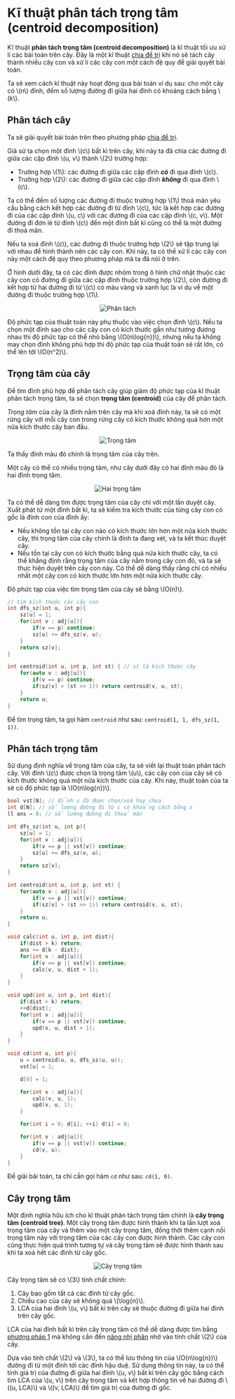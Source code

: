 # Kĩ thuật phân tách trọng tâm (centroid decomposition)

Kĩ thuật **phân tách trọng tâm (centroid decomposition)** là kĩ thuật tối ưu xử lí các bài toán trên cây. Đây là một kĩ thuật [chia để trị](../paradigms/dnc.md) khi nó sẽ tách cây thành nhiều cây con và xử lí các cây con một cách đệ quy để giải quyết bài toán.

Ta sẽ xem cách kĩ thuật này hoạt động qua bài toán ví dụ sau: cho một cây có \\(n\\) đỉnh, đếm số lượng đường đi giữa hai đỉnh có khoảng cách bằng \\(k\\).

## Phân tách cây

Ta sẽ giải quyết bài toán trên theo phương pháp [chia để trị](../paradigms/dnc.md).

Giả sử ta chọn một đỉnh \\(c\\) bất kì trên cây, khi này ta đã chia các đường đi giữa các cặp đỉnh \\(u, v\\) thành \\(2\\) trường hợp:
- Trường hợp \\(1\\): các đường đi giữa các cặp đỉnh **_có_** đi qua đỉnh \\(c\\).
- Trường hợp \\(2\\): các đường đi giữa các cặp đỉnh **_không_** đi qua đỉnh \\(c\\).

Ta có thể đếm số lượng các đường đi thuộc trường hợp \\(1\\) thoả mãn yêu cầu bằng cách kết hợp các đường đi từ đỉnh \\(c\\), tức là kết hợp các đường đi của các cặp đỉnh \\(u, c\\) với các đường đi của các cặp đỉnh \\(c, v\\). Một đường đi đơn lẻ từ đỉnh \\(c\\) đến một đỉnh bất kì cũng có thể là một đường đi thoả mãn.

Nếu ta xoá đỉnh \\(c\\), các đường đi thuộc trường hợp \\(2\\) sẽ tập trung lại với nhau để hình thành nên các cây con. Khi này, ta có thể xử lí các cây con này một cách đệ quy theo phương pháp mà ta đã nói ở trên.

Ở hình dưới đây, ta có các đỉnh được nhóm trong ô hình chữ nhật thuộc các cây con có đường đi giữa các cặp đỉnh thuộc trường hợp \\(2\\), còn đường đi kết hợp từ hai đường đi từ \\(c\\) có màu vàng và xanh lục là ví dụ về một đường đi thuộc trường hợp \\(1\\).

<center>
<img src="../images/decomposition.png" alt="Phân tách"/>
</center>

Độ phức tạp của thuật toán này phụ thuộc vào việc chọn đỉnh \\(c\\). Nếu ta chọn một đỉnh sao cho các cây con có kích thước gần như tương đương nhau thì độ phức tạp có thể nhỏ bằng \\(O(n\log{n})\\), nhưng nếu ta không may chọn đỉnh không phù hợp thì độ phức tạp của thuật toán sẽ rất lớn, có thể lên tới \\(O(n^2)\\).

## Trọng tâm của cây 

Để tìm đỉnh phù hợp để phân tách cây giúp giảm độ phức tạp của kĩ thuật phân tách trọng tâm, ta sẽ chọn **trọng tâm (centroid)** của cây để phân tách.

*Trọng tâm* của cây là đỉnh nằm trên cây mà khi xoá đỉnh này, ta sẽ có một rừng cây với mỗi cây con trong rừng cây có kích thước không quá hơn một nửa kích thước cây ban đầu.

<center>
<img src="../images/centroid.png" alt="Trọng tâm"/>
</center>

Ta thấy đỉnh màu đỏ chính là trọng tâm của cây trên.

Một cây có thể có nhiều trọng tâm, như cây dưới đây có hai đỉnh màu đỏ là hai đỉnh trọng tâm.

<center>
<img src="../images/2_centroid.png" alt="Hai trọng tâm"/>
</center>

Ta có thể dễ dàng tìm được trọng tâm của cây chỉ với một lần duyệt cây. Xuất phát từ một đỉnh bất kì, ta sẽ kiểm tra kích thước của từng cây con có gốc là đỉnh con của đỉnh ấy: 
- Nếu không tồn tại cây con nào có kích thước lớn hơn một nửa kích thước cây, thì trọng tâm của cây chính là đỉnh ta đang xét, và ta kết thúc duyệt cây.
- Nếu tồn tại cây con có kích thước bằng quá nửa kích thước cây, ta có thể khẳng định rằng trọng tâm của cây nằm trong cây con đó, và ta sẽ thực hiện duyệt trên cây con này. Có thể dễ dàng thấy rằng chỉ có nhiều nhất một cây con có kích thước lớn hơn một nửa kích thước cây.

Độ phức tạp của việc tìm trọng tâm của cây sẽ bằng \\(O(n)\\).

```C++
// tìm kích thước các cây con 
int dfs_sz(int u, int p){
	sz[u] = 1;
	for(int v : adj[u]){
		if(v == p) continue;
		sz[u] += dfs_sz(v, u);
	}
	return sz[v];
}

int centroid(int u, int p, int st) { // st là kích thước cây
	for(auto v : adj[u]){
		if(v == p) continue;
		if(sz[v] > (st >> 1)) return centroid(v, u, st);
	}
	return u;
}
```

Để tìm trọng tâm, ta gọi hàm `centroid` như sau: `centroid(1, 1, dfs_sz(1, 1))`. 

## Phân tách trọng tâm

Sử dụng định nghĩa về trọng tâm của cây, ta sẽ viết lại thuật toán phân tách cây. Với đỉnh \\(c\\) được chọn là trọng tâm \\(u\\), các cây con của cây sẽ có kích thước không quá một nửa kích thước của cây. Khi này, thuật toán của ta sẽ có độ phức tạp là \\(O(n\log{n})\\).

```C++
bool vst[N]; // đỉnh u đã được chọn/xoá hay chưa
int d[N]; // số lượng đường đi từ c có khoảng cách bằng x
ll ans = 0; // số lượng đường đi thoả mãn

int dfs_sz(int u, int p){
	sz[u] = 1;
	for(int v : adj[u]){
		if(v == p || vst[v]) continue;
		sz[u] += dfs_sz(v, u);
	}
	return sz[v];
}

int centroid(int u, int p, int st) {
	for(auto v : adj[u]){
		if(v == p || vst[v]) continue;
		if(sz[v] > (st >> 1)) return centroid(v, u, st);
	}
	return u;
}

void calc(int u, int p, int dist){
	if(dist > k) return;
	ans += d[k - dist];
	for(int v : adj[u]){
		if(v == p || vst[v]) continue;
		calc(v, u, dist + 1);
	}
}

void upd(int u, int p, int dist){
	if(dist > k) return;
	++d[dist];
	for(int v : adj[u]){
		if(v == p || vst[v]) continue;
		upd(v, u, dist + 1);
	}
}

void cd(int u, int p){
	u = centroid(u, u, dfs_sz(u, u));
	vst[u] = 1;

	d[0] = 1;

	for(int v : adj[u]){
		calc(v, u, 1);
		upd(v, u, 1);
	}

	for(int i = 0; d[i]; ++i) d[i] = 0;

	for(int v : adj[u]){
		if(v == p || vst[v]) continue;
		cd(v, u);
	}
}
```

Để giải bài toán, ta chỉ cần gọi hàm `cd` như sau: `cd(1, 0)`.

## Cây trọng tâm

Một định nghĩa hữu ích cho kĩ thuật phân tách trọng tâm chính là **cây trọng tâm (centroid tree)**. Một cây trọng tâm được hình thành khi ta lần lượt xoá trọng tâm của cây và thêm vào một cây trọng tâm, đồng thời thêm cạnh nối trọng tâm này với trọng tâm của các cây con được hình thành. Các cây con cũng thực hiện quá trình tương tự và cây trọng tâm sẽ được hình thành sau khi ta xoá hết các đỉnh từ cây gốc.

<center>
<img src="../images/centroid_tree.png" alt="Cây trọng tâm"/>
</center>

Cây trọng tâm sẽ có \\(3\\) tính chất chính:

1. Cây bao gồm tất cả các đỉnh từ cây gốc.
1. Chiều cao của cây sẽ không quá \\(\log{n}\\).
1. LCA của hai đỉnh \\(u, v\\) bất kì trên cây sẽ thuộc đường đi giữa hai đỉnh trên cây gốc.

LCA của hai đỉnh bất kì trên cây trọng tâm có thể dễ dàng được tìm bằng [phương pháp 1](lca.md#phương-pháp-1) mà không cần đến [nâng nhị phân](lca.md#nâng-nhị-phân) nhờ vào tính chất \\(2\\) của cây.

Dựa vào tính chất \\(2\\) và \\(3\\), ta có thể lưu thông tin của \\(O(n\log{n})\\) đường đi từ một đỉnh tới các đỉnh hậu duệ. Sử dụng thông tin này, ta có thể tính giá trị của đường đi giữa hai đỉnh \\(u, v\\) bất kì trên cây gốc bằng cách tìm LCA của \\(u, v\\) trên cây trọng tâm và kết hợp thông tin về hai đường đi \\((u, LCA)\\) và \\((v, LCA)\\) để tìm giá trị của đường đi gốc.